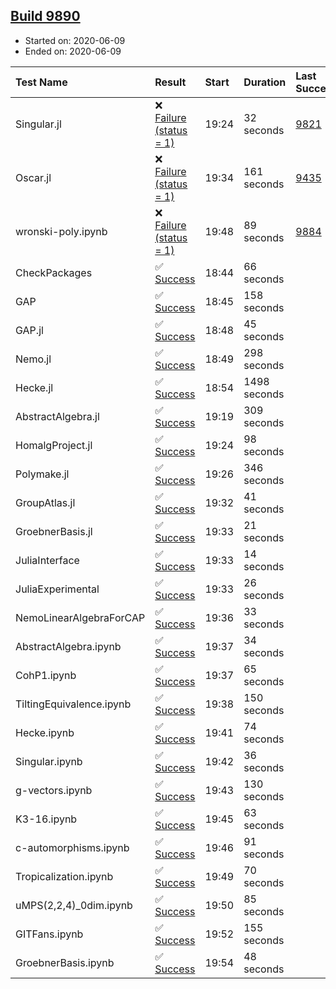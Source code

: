 ## [Build 9890](https://oscarci.mathematik.uni-kl.de/job/oscar/9890/)

* Started on: 2020-06-09
* Ended on: 2020-06-09

| Test Name    | Result | Start | Duration | Last Success | First Failure |
|:-------------|:-------|:------|:---------|:-------------|:--------------|
| Singular.jl | ❌ [Failure (status = 1)](https://oscarci.mathematik.uni-kl.de/job/oscar/9890/artifact/logs/build-9890/Singular.jl.log) | 19:24 | 32 seconds | [9821](https://oscarci.mathematik.uni-kl.de/job/oscar/9821/) | [9822](https://oscarci.mathematik.uni-kl.de/job/oscar/9822/) |
| Oscar.jl | ❌ [Failure (status = 1)](https://oscarci.mathematik.uni-kl.de/job/oscar/9890/artifact/logs/build-9890/Oscar.jl.log) | 19:34 | 161 seconds | [9435](https://oscarci.mathematik.uni-kl.de/job/oscar/9435/) | [9436](https://oscarci.mathematik.uni-kl.de/job/oscar/9436/) |
| wronski-poly.ipynb | ❌ [Failure (status = 1)](https://oscarci.mathematik.uni-kl.de/job/oscar/9890/artifact/logs/build-9890/wronski-poly.ipynb.log) | 19:48 | 89 seconds | [9884](https://oscarci.mathematik.uni-kl.de/job/oscar/9884/) | [9885](https://oscarci.mathematik.uni-kl.de/job/oscar/9885/) |
| CheckPackages | ✅ [Success](https://oscarci.mathematik.uni-kl.de/job/oscar/9890/artifact/logs/build-9890/CheckPackages.log) | 18:44 | 66 seconds |  |  |
| GAP | ✅ [Success](https://oscarci.mathematik.uni-kl.de/job/oscar/9890/artifact/logs/build-9890/GAP.log) | 18:45 | 158 seconds |  |  |
| GAP.jl | ✅ [Success](https://oscarci.mathematik.uni-kl.de/job/oscar/9890/artifact/logs/build-9890/GAP.jl.log) | 18:48 | 45 seconds |  |  |
| Nemo.jl | ✅ [Success](https://oscarci.mathematik.uni-kl.de/job/oscar/9890/artifact/logs/build-9890/Nemo.jl.log) | 18:49 | 298 seconds |  |  |
| Hecke.jl | ✅ [Success](https://oscarci.mathematik.uni-kl.de/job/oscar/9890/artifact/logs/build-9890/Hecke.jl.log) | 18:54 | 1498 seconds |  |  |
| AbstractAlgebra.jl | ✅ [Success](https://oscarci.mathematik.uni-kl.de/job/oscar/9890/artifact/logs/build-9890/AbstractAlgebra.jl.log) | 19:19 | 309 seconds |  |  |
| HomalgProject.jl | ✅ [Success](https://oscarci.mathematik.uni-kl.de/job/oscar/9890/artifact/logs/build-9890/HomalgProject.jl.log) | 19:24 | 98 seconds |  |  |
| Polymake.jl | ✅ [Success](https://oscarci.mathematik.uni-kl.de/job/oscar/9890/artifact/logs/build-9890/Polymake.jl.log) | 19:26 | 346 seconds |  |  |
| GroupAtlas.jl | ✅ [Success](https://oscarci.mathematik.uni-kl.de/job/oscar/9890/artifact/logs/build-9890/GroupAtlas.jl.log) | 19:32 | 41 seconds |  |  |
| GroebnerBasis.jl | ✅ [Success](https://oscarci.mathematik.uni-kl.de/job/oscar/9890/artifact/logs/build-9890/GroebnerBasis.jl.log) | 19:33 | 21 seconds |  |  |
| JuliaInterface | ✅ [Success](https://oscarci.mathematik.uni-kl.de/job/oscar/9890/artifact/logs/build-9890/JuliaInterface.log) | 19:33 | 14 seconds |  |  |
| JuliaExperimental | ✅ [Success](https://oscarci.mathematik.uni-kl.de/job/oscar/9890/artifact/logs/build-9890/JuliaExperimental.log) | 19:33 | 26 seconds |  |  |
| NemoLinearAlgebraForCAP | ✅ [Success](https://oscarci.mathematik.uni-kl.de/job/oscar/9890/artifact/logs/build-9890/NemoLinearAlgebraForCAP.log) | 19:36 | 33 seconds |  |  |
| AbstractAlgebra.ipynb | ✅ [Success](https://oscarci.mathematik.uni-kl.de/job/oscar/9890/artifact/logs/build-9890/AbstractAlgebra.ipynb.log) | 19:37 | 34 seconds |  |  |
| CohP1.ipynb | ✅ [Success](https://oscarci.mathematik.uni-kl.de/job/oscar/9890/artifact/logs/build-9890/CohP1.ipynb.log) | 19:37 | 65 seconds |  |  |
| TiltingEquivalence.ipynb | ✅ [Success](https://oscarci.mathematik.uni-kl.de/job/oscar/9890/artifact/logs/build-9890/TiltingEquivalence.ipynb.log) | 19:38 | 150 seconds |  |  |
| Hecke.ipynb | ✅ [Success](https://oscarci.mathematik.uni-kl.de/job/oscar/9890/artifact/logs/build-9890/Hecke.ipynb.log) | 19:41 | 74 seconds |  |  |
| Singular.ipynb | ✅ [Success](https://oscarci.mathematik.uni-kl.de/job/oscar/9890/artifact/logs/build-9890/Singular.ipynb.log) | 19:42 | 36 seconds |  |  |
| g-vectors.ipynb | ✅ [Success](https://oscarci.mathematik.uni-kl.de/job/oscar/9890/artifact/logs/build-9890/g-vectors.ipynb.log) | 19:43 | 130 seconds |  |  |
| K3-16.ipynb | ✅ [Success](https://oscarci.mathematik.uni-kl.de/job/oscar/9890/artifact/logs/build-9890/K3-16.ipynb.log) | 19:45 | 63 seconds |  |  |
| c-automorphisms.ipynb | ✅ [Success](https://oscarci.mathematik.uni-kl.de/job/oscar/9890/artifact/logs/build-9890/c-automorphisms.ipynb.log) | 19:46 | 91 seconds |  |  |
| Tropicalization.ipynb | ✅ [Success](https://oscarci.mathematik.uni-kl.de/job/oscar/9890/artifact/logs/build-9890/Tropicalization.ipynb.log) | 19:49 | 70 seconds |  |  |
| uMPS(2,2,4)_0dim.ipynb | ✅ [Success](https://oscarci.mathematik.uni-kl.de/job/oscar/9890/artifact/logs/build-9890/uMPS-2-2-4-_0dim.ipynb.log) | 19:50 | 85 seconds |  |  |
| GITFans.ipynb | ✅ [Success](https://oscarci.mathematik.uni-kl.de/job/oscar/9890/artifact/logs/build-9890/GITFans.ipynb.log) | 19:52 | 155 seconds |  |  |
| GroebnerBasis.ipynb | ✅ [Success](https://oscarci.mathematik.uni-kl.de/job/oscar/9890/artifact/logs/build-9890/GroebnerBasis.ipynb.log) | 19:54 | 48 seconds |  |  |
